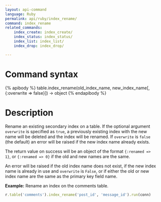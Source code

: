 ```yaml
---
layout: api-command
language: Ruby
permalink: api/ruby/index_rename/
command: index_rename
related_commands:
    index_create: index_create/
    index_status: index_status/
    index_list: index_list/
    index_drop: index_drop/

---
```


# Command syntax #

{% apibody %}
table.index_rename(old_index_name, new_index_name[, {:overwrite => false}]) &rarr; object
{% endapibody %}

# Description #

Rename an existing secondary index on a table. If the optional argument `overwrite` is specified as `true`, a previously existing index with the new name will be deleted and the index will be renamed. If `overwrite` is `false` (the default) an error will be raised if the new index name already exists.

The return value on success will be an object of the format `{:renamed => 1}`, or `{:renamed => 0}` if the old and new names are the same.

An error will be raised if the old index name does not exist, if the new index name is already in use and `overwrite` is `False`, or if either the old or new index name are the same as the primary key field name.

__Example:__ Rename an index on the comments table.

```rb
r.table('comments').index_rename('post_id', 'message_id').run(conn)
```
